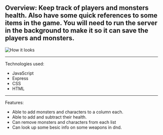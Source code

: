 Overview:
Keep track of players and monsters health.  Also have some quick references to some items in the game.  You will need to run the server in the
background to make it so it can save the players and monsters.
-----------------------------------------------------------------

![How it looks](https://user-images.githubusercontent.com/87672900/132590763-fd45b38d-a400-47e8-80d9-43c2a911c40f.png)

---

Technologies used:
- JavaScript
- Express
- CSS
- HTML

---

Features:
- Able to add monsters and characters to a column each.
- Able to add and subtract their health.
- Can remove monsters and characters from each list
- Can look up some besic info on some weapons in dnd.